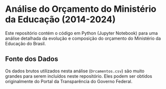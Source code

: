 # Análise do Orçamento do Ministério da Educação (2014-2024)

Este repositório contém o código em Python (Jupyter Notebook) para uma análise detalhada da evolução e composição do orçamento do Ministério da Educação do Brasil.

## Fonte dos Dados

Os dados brutos utilizados nesta análise (`Orcamentos.csv`) são muito grandes para serem incluídos neste repositório. Eles podem ser obtidos originalmente do Portal da Transparência do Governo Federal.
